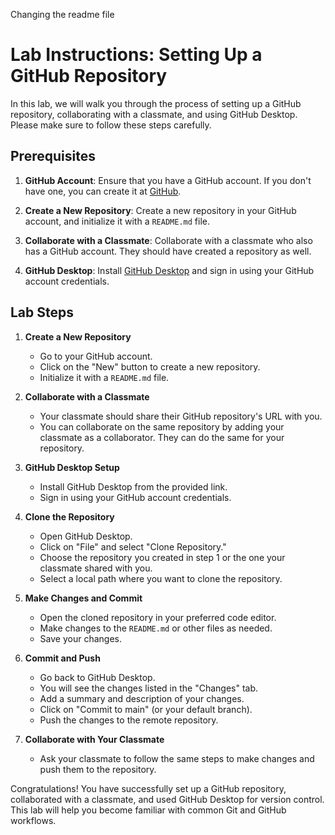 Changing the readme file
# Lab Instructions: Setting Up a GitHub Repository

In this lab, we will walk you through the process of setting up a GitHub repository, collaborating with a classmate, and using GitHub Desktop. Please make sure to follow these steps carefully.

## Prerequisites

1. **GitHub Account**: Ensure that you have a GitHub account. If you don't have one, you can create it at [GitHub](https://github.com/).

2. **Create a New Repository**: Create a new repository in your GitHub account, and initialize it with a `README.md` file.

3. **Collaborate with a Classmate**: Collaborate with a classmate who also has a GitHub account. They should have created a repository as well.

4. **GitHub Desktop**: Install [GitHub Desktop](https://desktop.github.com/) and sign in using your GitHub account credentials.

## Lab Steps

1. **Create a New Repository**

   - Go to your GitHub account.
   - Click on the "New" button to create a new repository.
   - Initialize it with a `README.md` file.

2. **Collaborate with a Classmate**

   - Your classmate should share their GitHub repository's URL with you.
   - You can collaborate on the same repository by adding your classmate as a collaborator. They can do the same for your repository.

3. **GitHub Desktop Setup**

   - Install GitHub Desktop from the provided link.
   - Sign in using your GitHub account credentials.

4. **Clone the Repository**

   - Open GitHub Desktop.
   - Click on "File" and select "Clone Repository."
   - Choose the repository you created in step 1 or the one your classmate shared with you.
   - Select a local path where you want to clone the repository.

5. **Make Changes and Commit**

   - Open the cloned repository in your preferred code editor.
   - Make changes to the `README.md` or other files as needed.
   - Save your changes.

6. **Commit and Push**

   - Go back to GitHub Desktop.
   - You will see the changes listed in the "Changes" tab.
   - Add a summary and description of your changes.
   - Click on "Commit to main" (or your default branch).
   - Push the changes to the remote repository.

7. **Collaborate with Your Classmate**

   - Ask your classmate to follow the same steps to make changes and push them to the repository.

Congratulations! You have successfully set up a GitHub repository, collaborated with a classmate, and used GitHub Desktop for version control. This lab will help you become familiar with common Git and GitHub workflows.
